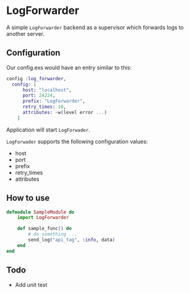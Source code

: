   LogForwarder
=================

A simple `LogForwarder` backend as a supervisor which forwards logs to another server.

## Configuration

Our config.exs would have an entry similar to this:

```elixir
config :log_forwarder,
  config: [
      host: "localhost",
      port: 24224,
      prefix: "LogForwarder",
      retry_times: 10,
      attributes: ~w(level error ...)
    ]
```

Application will start `LogForwader`.

`LogForwader` supports the following configuration values:

* host
* port
* prefix
* retry_times
* attributes

## How to use

```elixir
defmodule SampleModule do
    import LogForwarder

    def sample_func() do
        # do something ...
        send_log("api_tag", :info, data)
    end
end

```

## Todo
- Add unit test
